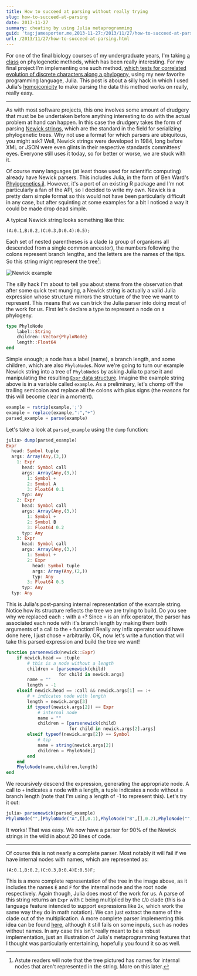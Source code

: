 ```yaml
---
title: How to succeed at parsing without really trying
slug: how-to-succeed-at-parsing
date: 2013-11-27
summary: cheating by using Julia metaprogramming
guid: 'tag:jamesporter.me,2013-11-27:/2013/11/27/how-to-succeed-at-parsing.html'
url: /2013/11/27/how-to-succeed-at-parsing.html
---
```


For one of the final biology courses of my undergraduate years, I'm
taking [a class](https://sites.google.com/a/fieldmuseum.org/rtol/) on
phylogenetic methods, which has been really interesting. For my final
project I'm implementing one such method,
[which tests for correlated evolution of discrete characters along a phylogeny](http://www.jstor.org/stable/2585328),
using my new favorite programming language, Julia. This post is about
a silly hack in which I used Julia's
[homoiconicity](http://docs.julialang.org/en/latest/manual/metaprogramming/)
to make parsing the data this method works on really, really easy.

----

As with most software projects, this one involves some amount of drudgery that
must be be undertaken before anything interesting to do with the
actual problem at hand can happen. In this case the drudgery takes the
form of parsing
[Newick strings](https://en.wikipedia.org/wiki/Newick_format), which
are the standard in the field for serializing phylogenetic trees.
Why not use a format for which parsers are ubiquitous, you might ask?
Well, Newick strings were developed in 1984, long before XML or JSON
were even glints in their respective standards committees' eyes.
Everyone still uses it today, so for better or worse, we are stuck
with it.

Of course many languages (at least those used for scientific
computing) already have Newick parsers. This includes Julia, in the
form of Ben Ward's
[Phylogenetics.jl](https://github.com/Ward9250/Phylogenetics.jl). However,
it's a port of an existing R package and I'm not particularly a fan of
the API, so I decided to write my own. Newick is a pretty
darn simple format so this would not have been particularly difficult
in any case, but after squinting at some examples for a bit I noticed
a way it could be made drop dead simple.

A typical Newick string looks something like this:

    (A:0.1,B:0.2,(C:0.3,D:0.4):0.5);

Each set of nested parentheses is a clade (a group of organisms all
descended from a single common ancestor), the numbers following the
colons represent branch lengths, and the letters are the names of the
tips. So this string might represent the tree[^1]:

![Newick example](https://upload.wikimedia.org/wikipedia/commons/3/3f/NewickExample.svg)

The silly hack I'm about to tell you about stems from the observation that
after some quick text munging, a Newick string is actually a valid Julia
expression whose structure mirrors the structure of the tree we want to
represent. This means that we can trick the Julia parser into doing most of
the work for us. First let's declare a type to represent a node on a phylogeny.

```julia
type PhyloNode
    label::String
    children::Vector{PhyloNode}
    length::Float64
end
```

Simple enough; a node has a label (name), a branch length, and some
children, which are also `PhyloNode`s. Now we're going to turn our
example Newick string into a tree of `PhyloNode`s by asking Julia to
parse it and manipulating the resulting
[`Expr` data structure](http://docs.julialang.org/en/latest/manual/metaprogramming/).
Imagine the example string above is in a variable called `example`. As
a preliminary, let's chomp off the trailing semicolon and replace all
the colons with plus signs (the reasons for this will become clear in a moment).

```julia
example = rstrip(example,';')
example = replace(example,":","+")
parsed_example = parse(example)
```

Let's take a look at `parsed_example` using the `dump` function:

```julia
julia> dump(parsed_example)
Expr
  head: Symbol tuple
  args: Array(Any,(3,))
    1: Expr
      head: Symbol call
      args: Array(Any,(3,))
        1: Symbol +
        2: Symbol A
        3: Float64 0.1
      typ: Any
    2: Expr
      head: Symbol call
      args: Array(Any,(3,))
        1: Symbol +
        2: Symbol B
        3: Float64 0.2
      typ: Any
    3: Expr
      head: Symbol call
      args: Array(Any,(3,))
        1: Symbol +
        2: Expr
          head: Symbol tuple
          args: Array(Any,(2,))
          typ: Any
        3: Float64 0.5
      typ: Any
  typ: Any
```

This is Julia's post-parsing internal representation of the example string. Notice
how its structure reflects the tree we are trying to build. Do you see why we
replaced each `:` with a `+`? Since `+` is an infix operator, the parser
has associated each node with it's branch length by making them both
arguments of a call to the `+` function! Really any infix operator would have
done here, I just chose `+` arbitrarily. OK, now let's write a function that will
take this parsed expression and build the tree we want!

```julia
function parsenewick(newick::Expr)
    if newick.head == :tuple
        # this is a node without a length
        children = [parsenewick(child)
                    for child in newick.args]
        name = ""
        length = -1
    elseif newick.head == :call && newick.args[1] == :+
        # + indicates node with length
        length = newick.args[3]
        if typeof(newick.args[2]) == Expr
            # internal node
            name = ""
            children = [parsenewick(child)
                        for child in newick.args[2].args]
        elseif typeof(newick.args[2]) == Symbol
            # tip
            name = string(newick.args[2])
            children = PhyloNode[]
        end
    end
    PhyloNode(name,children,length)
end
```

We recursively descend the expression, generating the appropriate node. A call to
`+` indicates a node with a length, a tuple indicates a node without a branch length
(note that I'm using a length of -1 to represent this). Let's try it out:

```julia
julia> parsenewick(parsed_example)
PhyloNode("",[PhyloNode("A",[],0.1),PhyloNode("B",[],0.2),PhyloNode("",[PhyloNode("C",[],0.3),PhyloNode("D",[],0.4)],0.5)],-1)
```

It works! That was easy. We now have a parser for 90% of the Newick strings in
the wild in about 20 lines of code.

----

Of course this is not nearly a complete parser. Most notably it will fail if we have
internal nodes with names, which are represented as:

    (A:0.1,B:0.2,(C:0.3,D:0.4)E:0.5)F;

This is a more complete representation of the tree in the image above,
as it includes the names `E` and `F` for the internal node and the
root node respectively. Again though, Julia does most of the work for
us. A parse of this string returns an `Expr` with `E` being multiplied
by the `C`/`D` clade (this is a language feature intended to support
expressions like `2x`, which work the same way they do in math
notation). We can just extract the name of the clade out of the
multiplication. A more complete parser implementing this idea can be
found [here](https://gist.github.com/porterjamesj/7672080), although
it still fails on some inputs, such as nodes without names. In any
case this isn't really meant to be a robust implementation, just an
illustration of Julia's metaprogramming features that I thought was
particularly entertaining, hopefully you found it so as well.

[^1]: Astute readers will note that the tree pictured has names for internal nodes
      that aren't represented in the string. More on this later.
